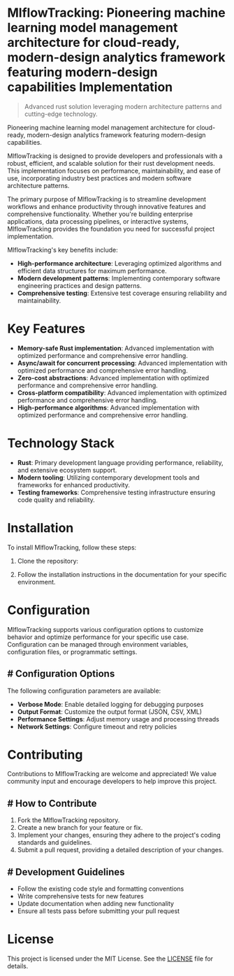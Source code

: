 <!-- fallback_MlflowTracking_20250807030450_77377 -->

# MlflowTracking: Pioneering machine learning model management architecture for cloud-ready, modern-design analytics framework featuring modern-design capabilities Implementation
> Advanced rust solution leveraging modern architecture patterns and cutting-edge technology.

Pioneering machine learning model management architecture for cloud-ready, modern-design analytics framework featuring modern-design capabilities.

MlflowTracking is designed to provide developers and professionals with a robust, efficient, and scalable solution for their rust development needs. This implementation focuses on performance, maintainability, and ease of use, incorporating industry best practices and modern software architecture patterns.

The primary purpose of MlflowTracking is to streamline development workflows and enhance productivity through innovative features and comprehensive functionality. Whether you're building enterprise applications, data processing pipelines, or interactive systems, MlflowTracking provides the foundation you need for successful project implementation.

MlflowTracking's key benefits include:

* **High-performance architecture**: Leveraging optimized algorithms and efficient data structures for maximum performance.
* **Modern development patterns**: Implementing contemporary software engineering practices and design patterns.
* **Comprehensive testing**: Extensive test coverage ensuring reliability and maintainability.

# Key Features

* **Memory-safe Rust implementation**: Advanced implementation with optimized performance and comprehensive error handling.
* **Async/await for concurrent processing**: Advanced implementation with optimized performance and comprehensive error handling.
* **Zero-cost abstractions**: Advanced implementation with optimized performance and comprehensive error handling.
* **Cross-platform compatibility**: Advanced implementation with optimized performance and comprehensive error handling.
* **High-performance algorithms**: Advanced implementation with optimized performance and comprehensive error handling.

# Technology Stack

* **Rust**: Primary development language providing performance, reliability, and extensive ecosystem support.
* **Modern tooling**: Utilizing contemporary development tools and frameworks for enhanced productivity.
* **Testing frameworks**: Comprehensive testing infrastructure ensuring code quality and reliability.

# Installation

To install MlflowTracking, follow these steps:

1. Clone the repository:


2. Follow the installation instructions in the documentation for your specific environment.

# Configuration

MlflowTracking supports various configuration options to customize behavior and optimize performance for your specific use case. Configuration can be managed through environment variables, configuration files, or programmatic settings.

## # Configuration Options

The following configuration parameters are available:

* **Verbose Mode**: Enable detailed logging for debugging purposes
* **Output Format**: Customize the output format (JSON, CSV, XML)
* **Performance Settings**: Adjust memory usage and processing threads
* **Network Settings**: Configure timeout and retry policies

# Contributing

Contributions to MlflowTracking are welcome and appreciated! We value community input and encourage developers to help improve this project.

## # How to Contribute

1. Fork the MlflowTracking repository.
2. Create a new branch for your feature or fix.
3. Implement your changes, ensuring they adhere to the project's coding standards and guidelines.
4. Submit a pull request, providing a detailed description of your changes.

## # Development Guidelines

* Follow the existing code style and formatting conventions
* Write comprehensive tests for new features
* Update documentation when adding new functionality
* Ensure all tests pass before submitting your pull request

# License

This project is licensed under the MIT License. See the [LICENSE](https://github.com/sandibrrm/MlflowTracking/blob/main/LICENSE) file for details.
